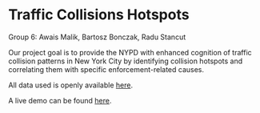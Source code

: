 # Traffic Collisions Hotspots

Group 6: Awais Malik, Bartosz Bonczak, Radu Stancut

Our project goal is to provide the NYPD with enhanced cognition of traffic collision patterns in New York City by identifying collision hotspots and correlating them with specific enforcement-related causes.

All data used is openly available [here](http://data.cityofnewyork.us/Public-Safety/NYPD-Motor-Vehicle-Collisions/h9gi-nx95).

A live demo can be found [here](http://rawgit.com/NYU-CS6313-Projects/sp2015-group6/master/code/test3.html).